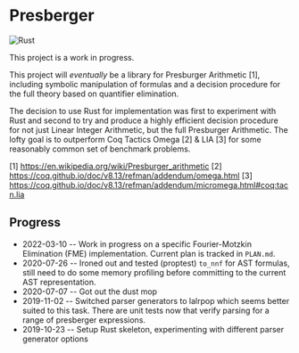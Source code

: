 # Presberger

![Rust](https://github.com/benjaminfjones/presburger/workflows/Rust/badge.svg)

This project is a work in progress.

This project will *eventually* be a library for Presburger Arithmetic [1],
including symbolic manipulation of formulas and a decision procedure for the
full theory based on quantifier elimination.

The decision to use Rust for implementation was first to experiment with Rust
and second to try and produce a highly efficient decision procedure for
not just Linear Integer Arithmetic, but the full Presburger Arithmetic. The
lofty goal is to outperform Coq Tactics Omega [2] & LIA [3] for some reasonably
common set of benchmark problems.

[1] https://en.wikipedia.org/wiki/Presburger_arithmetic
[2] https://coq.github.io/doc/v8.13/refman/addendum/omega.html
[3] https://coq.github.io/doc/v8.13/refman/addendum/micromega.html#coq:tacn.lia


## Progress

  * 2022-03-10 -- Work in progress on a specific Fourier-Motzkin Elimination
    (FME) implementation. Current plan is tracked in `PLAN.md`.
  * 2020-07-26 -- Ironed out and tested (proptest) `to_nnf` for AST formulas,
    still need to do some memory profiling before committing to the current AST
    representation.
  * 2020-07-07 -- Got out the dust mop
  * 2019-11-02 -- Switched parser generators to lalrpop which seems better
    suited to this task. There are unit tests now that verify parsing for a
    range of presberger expressions.
  * 2019-10-23 -- Setup Rust skeleton, experimenting with different parser
    generator options
